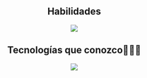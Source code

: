 

<!-- Most Used Languages and Technologies Section -->
<div align="center">
  <!-- Most Used Languages -->
  <div>
    <h2 style="center: inline-block">Habilidades</h2>
    <img align="center" src="https://github-readme-stats.anuraghazra1.vercel.app/api/top-langs/?username=dalvarez-2022277&theme=dark&hide_border=false&no-bg=true&no-frame=true&langs_count=10"/>
  </div>
  
  <!-- Technologies That I Know -->
  <div>
    <h2 style="center: inline-block">Tecnologías que conozco👨🏻‍💻</h2>
    <a href="https://skillicons.dev">
      <img src="https://skillicons.dev/icons?i=git,css,discord,express,figma,github,html,java,js,linux,mongodb,mysql,nextjs,nodejs,postman,react,tailwind,vscode,line=14" />
    </a>
  </div>
</div>

